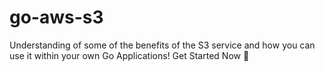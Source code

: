 # go-aws-s3
Understanding of some of the benefits of the S3 service and how you can use it within your own Go Applications!  Get Started Now 🚀
